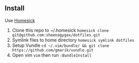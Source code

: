 ## Install
Use [Homesick](https://github.com/technicalpickles/homesick)

1. Clone this repo to ~/.homesick `homesick clone git@github.com:sheenagygax/dotfiles.git`
2. Symlink files to home directory `homesick symlink dotfiles`
3. Setup Vundle `cd ~/.vim/bundle/ && git clone https://github.com/gmarik/vundle.git` 
4. Open vim `vim` then run `:BundleInstall` 
